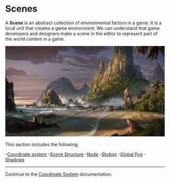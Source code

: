 # Scenes

A __Scene__ is an abstract collection of environmental factors in a game. It is a local unit that creates a game environment. We can understand that game developers and designers make a scene in the editor to represent part of the world content in a game.

![scene world](scene/world01.jpg)

This section includes the following:

-[Coordinate system](coord.md)
-[Scene Structure](scene.md)
-[Node](node.md)
-[Skybox](skybox.md)
-[Global Fog](fog.md)
-[Shadows](shadow.md)

---

Continue to the [Coordinate System](coord.md) documentation.